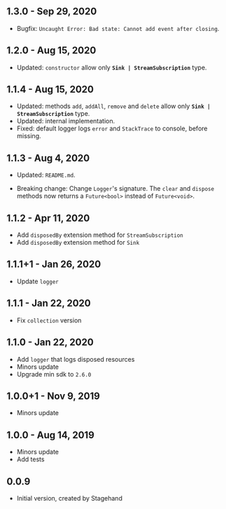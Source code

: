 ## 1.3.0 - Sep 29, 2020

-   Bugfix: `Uncaught Error: Bad state: Cannot add event after closing`.

## 1.2.0 - Aug 15, 2020

-   Updated: `constructor` allow only **`Sink | StreamSubscription`** type.

## 1.1.4 - Aug 15, 2020

-   Updated: methods `add`, `addAll`, `remove` and `delete` allow only **`Sink | StreamSubscription`** type.
-   Updated: internal implementation.
-   Fixed: default logger logs `error` and `StackTrace` to console, before missing.

## 1.1.3 - Aug 4, 2020

-   Updated: `README.md`.

-   Breaking change: Change `Logger`'s signature.
    The `clear` and `dispose` methods now returns a `Future<bool>` instead of `Future<void>`.

## 1.1.2 - Apr 11, 2020

-   Add `disposedBy` extension method for `StreamSubscription`
-   Add `disposedBy` extension method for `Sink`

## 1.1.1+1 - Jan 26, 2020

-   Update `logger`

## 1.1.1 - Jan 22, 2020

-   Fix `collection` version

## 1.1.0 - Jan 22, 2020

-   Add `logger` that logs disposed resources
-   Minors update
-   Upgrade min sdk to `2.6.0`

## 1.0.0+1 - Nov 9, 2019

-   Minors update

## 1.0.0 - Aug 14, 2019

-   Minors update
-   Add tests

## 0.0.9

-   Initial version, created by Stagehand
